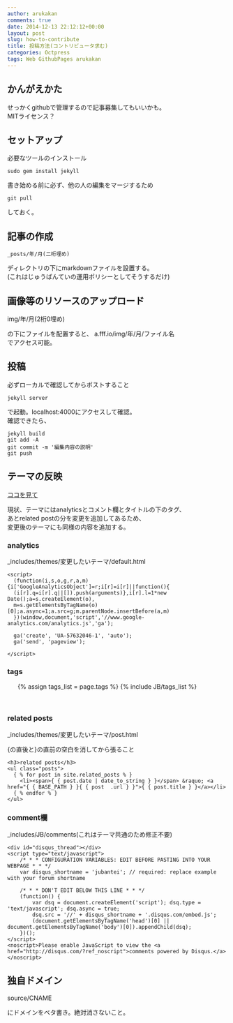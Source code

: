 ```yaml
---
author: arukakan
comments: true
date: 2014-12-13 22:12:12+00:00
layout: post
slug: how-to-contribute
title: 投稿方法(コントリビュータ求む)
categories: Octpress
tags: Web GithubPages arukakan
---
```


## かんがえかた

せっかくgithubで管理するので記事募集してもいいかも。  
MITライセンス？ 

## セットアップ

必要なツールのインストール

	sudo gem install jekyll

書き始める前に必ず、他の人の編集をマージするため

	git pull

しておく。

## 記事の作成

	_posts/年/月(二桁埋め)

ディレクトリの下にmarkdownファイルを設置する。  
(これはじゅうばんていの運用ポリシーとしてそうするだけ)

## 画像等のリソースのアップロード

img/年/月(2桁0埋め)

の下にファイルを配置すると、
a.fff.io/img/年/月/ファイル名  
でアクセス可能。

## 投稿

必ずローカルで確認してからポストすること

	jekyll server

で起動。localhost:4000にアクセスして確認。  
確認できたら、

	jekyll build
	git add -A
	git commit -m '編集内容の説明'
	git push

## テーマの反映

[ココを見て](http://jekyllbootstrap.com/usage/jekyll-theming.html)  

現状、テーマにはanalyticsとコメント欄とタイトルの下のタグ、  
あとrelated postの分を変更を追加してあるため、  
変更後のテーマにも同様の内容を追加する。  

### analytics

_includes/themes/変更したいテーマ/default.html

    <script>
      (function(i,s,o,g,r,a,m){i['GoogleAnalyticsObject']=r;i[r]=i[r]||function(){
      (i[r].q=i[r].q||[]).push(arguments)},i[r].l=1*new Date();a=s.createElement(o),
      m=s.getElementsByTagName(o)[0];a.async=1;a.src=g;m.parentNode.insertBefore(a,m)
      })(window,document,'script','//www.google-analytics.com/analytics.js','ga');
    
      ga('create', 'UA-57632046-1', 'auto');
      ga('send', 'pageview');
    
    </script>

### tags

  <ul class="tag_box inline" style="list-style:none">
    {% assign tags_list = page.tags %}
    {% include JB/tags_list %}
  </ul>  
  <br/ >

### related posts

_includes/themes/変更したいテーマ/post.html  

{の直後と}の直前の空白を消してから張ること

	<h3>related posts</h3>
	<ul class="posts">
	  { % for post in site.related_posts % }
	    <li><span>{ { post.date | date_to_string } }</span> &raquo; <a href="{ { BASE_PATH } }{ { post	.url } }">{ { post.title } }</a></li>
	  { % endfor % }
	</ul>

### comment欄

_includes/JB/comments(これはテーマ共通のため修正不要)

	<div id="disqus_thread"></div>
    <script type="text/javascript">
        /* * * CONFIGURATION VARIABLES: EDIT BEFORE PASTING INTO YOUR WEBPAGE * * */
        var disqus_shortname = 'jubantei'; // required: replace example with your forum shortname

        /* * * DON'T EDIT BELOW THIS LINE * * */
        (function() {
            var dsq = document.createElement('script'); dsq.type = 'text/javascript'; dsq.async = true;
            dsq.src = '//' + disqus_shortname + '.disqus.com/embed.js';
            (document.getElementsByTagName('head')[0] || document.getElementsByTagName('body')[0]).appendChild(dsq);
        })();
    </script>
    <noscript>Please enable JavaScript to view the <a href="http://disqus.com/?ref_noscript">comments powered by Disqus.</a></noscript>


## 独自ドメイン

source/CNAME

にドメインをベタ書き。絶対消さないこと。












